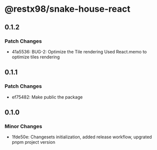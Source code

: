 # @restx98/snake-house-react

## 0.1.2

### Patch Changes

- 41a5536: BUG-2: Optimize the Tile rendering
  Used React.memo to optimize tiles rendering

## 0.1.1

### Patch Changes

- ef75482: Make public the package

## 0.1.0

### Minor Changes

- 1fde50e: Changesets initialization, added release workflow, upgrated pnpm project version

